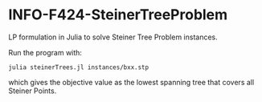 # INFO-F424-SteinerTreeProblem
LP formulation in Julia to solve Steiner Tree Problem instances.

Run the program with:
```
julia steinerTrees.jl instances/bxx.stp
```
which gives the objective value as the lowest spanning tree that covers all Steiner Points.
